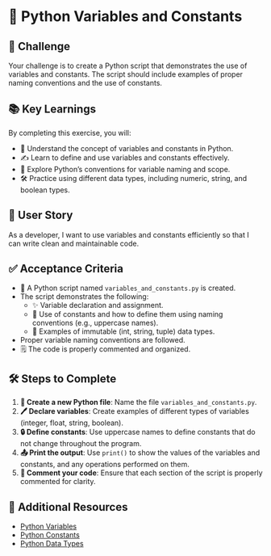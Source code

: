 # 🐍 Python Variables and Constants

## 🎯 Challenge

Your challenge is to create a Python script that demonstrates the use of variables and constants. The script should include examples of proper naming conventions and the use of constants.

## 📚 Key Learnings

By completing this exercise, you will:

- 🔎 Understand the concept of variables and constants in Python.
- ✍️ Learn to define and use variables and constants effectively.
- 📏 Explore Python’s conventions for variable naming and scope.
- 🛠️ Practice using different data types, including numeric, string, and boolean types.

## 👤 User Story

As a developer, I want to use variables and constants efficiently so that I can write clean and maintainable code.

## ✅ Acceptance Criteria

- 📝 A Python script named `variables_and_constants.py` is created.
- The script demonstrates the following:
  - ✨ Variable declaration and assignment.
  - 🚩 Use of constants and how to define them using naming conventions (e.g., uppercase names).
  - 🔄 Examples of immutable (int, string, tuple) data types.
- Proper variable naming conventions are followed.
- 🗒️ The code is properly commented and organized.

## 🛠️ Steps to Complete

1. **📁 Create a new Python file**: Name the file `variables_and_constants.py`.
2. **🖊️ Declare variables**: Create examples of different types of variables (integer, float, string, boolean).
3. **🔒 Define constants**: Use uppercase names to define constants that do not change throughout the program.
4. **📤 Print the output**: Use `print()` to show the values of the variables and constants, and any operations performed on them.
5. **💬 Comment your code**: Ensure that each section of the script is properly commented for clarity.

## 📎 Additional Resources

- [Python Variables](https://www.w3schools.com/python/python_variables.asp)
- [Python Constants](https://www.programiz.com/python-programming/variables-constants-literals)
- [Python Data Types](https://realpython.com/python-data-types/)